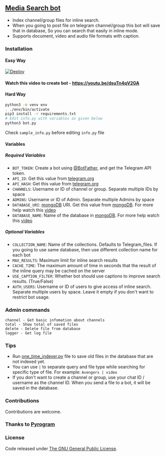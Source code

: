 ## [Media Search bot](https://github.com/Mahesh0253/Media-Search-bot)

* Index channel/group files for inline search.
* When you going to post file on telegram channel/group this bot will save that in database, So you can search that easily in inline mode.
* Supports document, video and audio file formats with caption.

### Installation

#### Easy Way
[![Deploy](https://www.herokucdn.com/deploy/button.svg)](https://heroku.com/deploy?template=https://github.com/hacke777/Media-Search-bot)

#### Watch this video to create bot - https://youtu.be/dsuTn4qV2GA

#### Hard Way

```sh
python3 -m venv env
. ./env/bin/activate
pip3 install -r requirements.txt
# Edit info.py with variables as given below
python3 bot.py
```
Check `sample_info.py` before editing `info.py` file

#### Variables

##### Required Variables
* `BOT_TOKEN`: Create a bot using [@BotFather](https://telegram.dog/BotFather), and get the Telegram API token.
* `API_ID`: Get this value from [telegram.org](https://my.telegram.org/apps)
* `API_HASH`: Get this value from [telegram.org](https://my.telegram.org/apps)
* `CHANNELS`: Username or ID of channel or group. Separate multiple IDs by space
* `ADMINS`: Username or ID of Admin. Separate multiple Admins by space
* `DATABASE_URI`: [mongoDB](https://www.mongodb.com) URI. Get this value from [mongoDB](https://www.mongodb.com). For more help watch this [video](https://youtu.be/dsuTn4qV2GA)
* `DATABASE_NAME`: Name of the database in [mongoDB](https://www.mongodb.com). For more help watch this [video](https://youtu.be/dsuTn4qV2GA)

##### Optional Variables
* `COLLECTION_NAME`: Name of the collections. Defaults to Telegram_files. If you going to use same database, then use different collection name for each bot
* `MAX_RESULTS`: Maximum limit for inline search results
* `CACHE_TIME`: The maximum amount of time in seconds that the result of the inline query may be cached on the server
* `USE_CAPTION_FILTER`: Whether bot should use captions to improve search results. (True/False)
* `AUTH_USERS`: Username or ID of users to give access of inline search. Separate multiple users by space. Leave it empty if you don't want to restrict bot usage.

### Admin commands
```
channel - Get basic infomation about channels
total - Show total of saved files
delete - Delete file from database
logger - Get log file
```

### Tips
* Run [one_time_indexer.py](one_time_indexer.py) file to save old files in the database that are not indexed yet.
* You can use `|` to separate query and file type while searching for specific type of file. For example: `Avengers | video`
* If you don't want to create a channel or group, use your chat ID / username as the channel ID. When you send a file to a bot, it will be saved in the database.

### Contributions
Contributions are welcome.

### Thanks to [Pyrogram](https://github.com/pyrogram/pyrogram)

### License
Code released under [The GNU General Public License](LICENSE).
